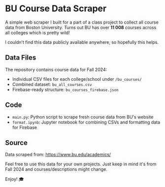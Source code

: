 # BU Course Data Scraper

A simple web scraper I built for a part of a class project to collect all course data from Boston University. Turns out BU has over **11 008** courses across all colleges which is pretty wild!

I couldn't find this data publicly available anywhere, so hopefully this helps.


## Data Files

The repository contains course data for Fall 2024:
- Individual CSV files for each college/school under `/bu_courses/`
- Combined dataset: `bu_all_courses.csv`
- Firebase-ready structure: `bu_courses_firebase.json`

## Code
- `main.py`: Python script to scrape fresh course data from BU's website
- `format.ipynb`: Jupyter notebook for combining CSVs and formatting data for Firebase

## Source
Data scraped from: https://www.bu.edu/academics/

Feel free to use this data for your own projects. Just keep in mind it's from Fall 2024 and courses/descriptions might change.

Enjoy! 🎓

